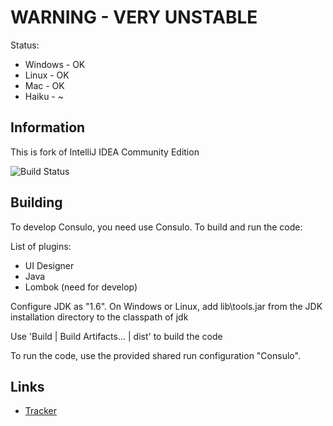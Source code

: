 # WARNING - VERY UNSTABLE

Status:
 * Windows - OK
 * Linux - OK
 * Mac - OK
 * Haiku - ~

## Information

This is fork of IntelliJ IDEA Community Edition

![Build Status](http://must-be.org:8080/vulcan_web/statusImage?name=consulo)

## Building

To develop Consulo, you need use Consulo. To build and run the code:

List of plugins:
  * UI Designer
  * Java
  * Lombok (need for develop)

Configure JDK as "1.6". On Windows or Linux, add lib\tools.jar from the JDK installation directory to the classpath of jdk

Use 'Build | Build Artifacts... | dist' to build the code

To run the code, use the provided shared run configuration "Consulo".

## Links

* [Tracker](http://napile.myjetbrains.com/youtrack/issues/CO)